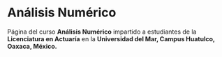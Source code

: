 # Análisis  Numérico

Página del curso <b>Análisis Numérico</b> impartido a estudiantes de la <b>Licenciatura en Actuaría</b> en la <b>Universidad del Mar, Campus Huatulco, Oaxaca, México. </b>   

